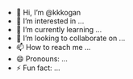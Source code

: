 - 👋 Hi, I’m @kkkogan
- 👀 I’m interested in ...
- 🌱 I’m currently learning ...
- 💞️ I’m looking to collaborate on ...
- 📫 How to reach me ...
- 😄 Pronouns: ...
- ⚡ Fun fact: ...

<!---
kkkogan/kkkogan is a ✨ special ✨ repository because its `README.md` (this file) appears on your GitHub profile.
You can click the Preview link to take a look at your changes.
--->
